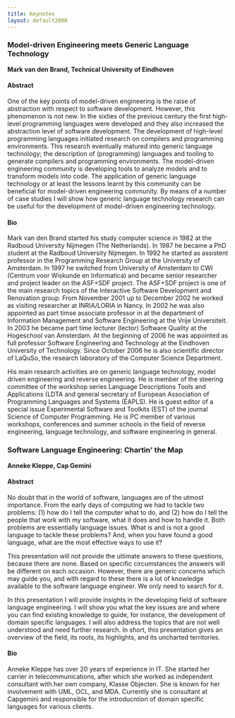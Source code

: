 ```yaml
---
title: Keynotes
layout: default2008
---
```


### Model-driven Engineering meets Generic Language Technology

**Mark van den Brand, Technical University of Eindhoven**

#### Abstract

One of the key points of model-driven engineering is the raise of
abstraction with respect to software development.  However, this
phenomenon is not new. In the sixties of the previous century the
first high-level programming languages were developed and they also
increased the abstraction level of software development. The
development of high-level programming languages initiated research on
compilers and programming environments. This research eventually
matured into generic language technology; the description of
(programming) languages and tooling to generate compilers and
programming environments. The model-driven engineering community is
developing tools to analyze models and to transform models into
code. The application of generic language technology or at least the
lessons learnt by this community can be beneficial for model-driven
engineering community. By means of a number of case studies I will
show how generic language technology research can be useful for the
development of model-driven engineering technology.

#### Bio

Mark van den Brand started his study computer science in 1982 at the
Radboud University Nijmegen (The Netherlands). In 1987 he became a PhD
student at the Radboud University Nijmegen. In 1992 he started as
assistent professor in the Programming Research Group at the
University of Amsterdam. In 1997 he switched from University of
Amsterdam to CWI (Centrum voor Wiskunde en Informatica) and became
senior researcher and project leader on the ASF+SDF project. The
ASF+SDF project is one of the main research topics of the Interactive
Software Development and Renovation group. From November 2001 up to
December 2002 he worked as visiting researcher at INRIA/LORIA in
Nancy. In 2002 he was also appointed as part timse associate professor
in at the department of Information Management and Software
Engineering at the Vrije Universiteit. In 2003 he became part time
lecturer (lector) Software Quality at the Hogeschool van Amsterdam. At
the beginning of 2006 he was appointed as full professor Software
Engineering and Technology at the Eindhoven University of
Technology. Since October 2006 he is also scientific director of
LaQuSo, the research laboratory of the Computer Science Department.

His main research activities are on generic language technology, model
driven engineering and reverse engineering. He is member of the
steering committee of the workshop series Language Descriptions Tools
and Applications (LDTA and general secretary of European Association
of Programming Languages and Systems (EAPLS). He is guest editor of a
special issue Experimental Software and Toolkits (EST) of the journal
Science of Computer Programming. He is PC member of various workshops,
conferences and summer schools in the field of reverse engineering,
language technology, and software engineering in general.


### Software Language Engineering: Chartin' the Map

**Anneke Kleppe, Cap Gemini**

#### Abstract

No doubt that in the world of software, languages are of the utmost
importance. From the early days of computing we had to tackle two
problems: (1) how do I tell the computer what to do, and (2) how do I
tell the people that work with my software, what it does and how to
handle it. Both problems are essentially language issues. What is and
is not a good language to tackle these problems? And, when you have
found a good language, what are the most effective ways to use it?

This presentation will not provide the ultimate answers to these
questions, because there are none. Based on specific circumstances the
answers will be different on each occasion. However, there are generic
concerns which may guide you, and with regard to these there is a lot
of knowledge available to the software language engineer. We only need
to search for it.

In this presentation I will provide insights in the developing field
of software language engineering. I will show you what the key issues
are and where you can find existing knowledge to guide, for instance,
the development of domain specific languages. I will also address the
topics that are not well understood and need further research. In
short, this presentation gives an overview of the field, its roots,
its highlights, and its uncharted territories.

#### Bio

Anneke Kleppe has over 20 years of experience in IT. She started her
carrier in telecommunications, after which she worked as independent
consultant with her own company, Klasse Objecten. She is known for her
involvement with UML, OCL, and MDA. Currently she
is consultant at Capgemini and responsible for the introducntion of
domain specific languages for various clients.





